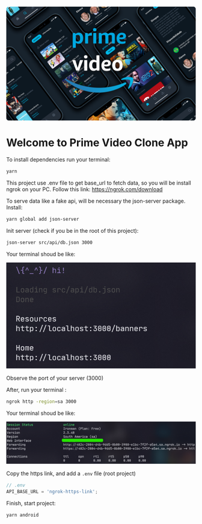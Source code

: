!["Prime Video Background"](./src/assets/img/cover.png)

# Welcome to Prime Video Clone App

To install dependencies run your terminal:

```bash
yarn
```

This project use .env file to get base_url to fetch data, so you will be install ngrok on your PC. Follow this link: https://ngrok.com/download

To serve data like a fake api, will be necessary the json-server package. Install:

```bash
yarn global add json-server
```

Init server (check if you be in the root of this project):

```bash
json-server src/api/db.json 3000
```

Your terminal shoud be like:

!["Json Server Screenshot"](./src/assets/img/jsonserver.png)

Observe the port of your server (3000)

After, run your terminal :

```bash
ngrok http -region=sa 3000
```

Your terminal shoud be like:

!["Ngrok Screenshot"](./src/assets/img/ngrok.png)

Copy the https link, and add a `.env` file (root project)

```javascript
// .env
API_BASE_URL = 'ngrok-https-link';
```

Finish, start project:

```bash
yarn android
```
